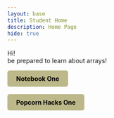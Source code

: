 ```yaml
---
layout: base
title: Student Home 
description: Home Page
hide: true
---
```


Hi! <BR>
be prepared to learn about arrays!

<div style="display: flex; flex-wrap: wrap; gap: 10px;">
    <a href="{{site.baseurl}}/nb1" style="text-decoration: none;">
        <div style="background-color: #BCB88A; color: black; padding: 10px 20px; border-radius: 5px; font-weight: bold;">
            Notebook One
        </div>
     </a>
</div>

<br>

<div style="display: flex; flex-wrap: wrap; gap: 10px;">
    <a href="{{site.baseurl}}/pch1" style="text-decoration: none;">
        <div style="background-color: #BCB88A; color: black; padding: 10px 20px; border-radius: 5px; font-weight: bold;">
            Popcorn Hacks One
        </div>
     </a>
</div>
